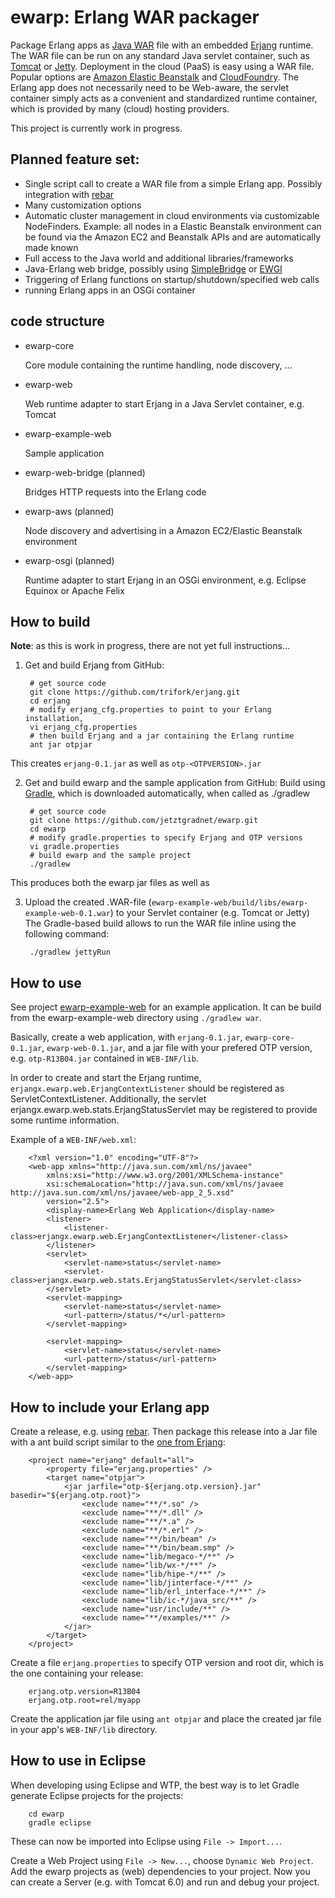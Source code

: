 # ewarp: Erlang WAR packager

Package Erlang apps as [Java WAR](http://en.wikipedia.org/wiki/WAR_%28Sun_file_format%29) file with an embedded [Erjang](http://erjang.org) runtime. The WAR file can be run on any standard Java servlet container, such as [Tomcat](http://tomcat.apache.org/) or [Jetty](http://jetty.codehaus.org/jetty/). Deployment in the cloud (PaaS) is easy using a WAR file. Popular options are [Amazon Elastic Beanstalk](http://aws.amazon.com/elasticbeanstalk/) and [CloudFoundry](http://www.cloudfoundry.com/). The Erlang app does not necessarily need to be Web-aware, the servlet container simply acts as a convenient and standardized runtime container, which is provided by many (cloud) hosting providers. 

This project is currently work in progress.

## Planned feature set:

 * Single script call to create a WAR file from a simple Erlang app. Possibly integration with [rebar](https://github.com/basho/rebar)
 * Many customization options
 * Automatic cluster management in cloud environments via customizable NodeFinders. Example: all nodes in a Elastic Beanstalk environment can be found via the Amazon EC2 and Beanstalk APIs and are automatically made known
 * Full access to the Java world and additional libraries/frameworks
 * Java-Erlang web bridge, possibly using [SimpleBridge](https://github.com/nitrogen/simple_bridge) or [EWGI](https://github.com/skarab/ewgi)
 * Triggering of Erlang functions on startup/shutdown/specified web calls
 * running Erlang apps in an OSGi container

## code structure

* ewarp-core

	Core module containing the runtime handling, node discovery, ...
* ewarp-web

	Web runtime adapter to start Erjang in a Java Servlet container, e.g. Tomcat
* ewarp-example-web

	Sample application
* ewarp-web-bridge (planned)

	Bridges HTTP requests into the Erlang code
* ewarp-aws (planned)

	Node discovery and advertising in a Amazon EC2/Elastic Beanstalk environment
* ewarp-osgi (planned)

	Runtime adapter to start Erjang in an OSGi environment, e.g. Eclipse Equinox or Apache Felix


## How to build

**Note**: as this is work in progress, there are not yet full instructions...

1. Get and build Erjang from GitHub:

		# get source code
		git clone https://github.com/trifork/erjang.git
		cd erjang
		# modify erjang_cfg.properties to point to your Erlang installation,
		vi erjang_cfg.properties
		# then build Erjang and a jar containing the Erlang runtime
		ant jar otpjar

This creates `erjang-0.1.jar` as well as `otp-<OTPVERSION>.jar`

2. Get and build ewarp and the sample application from GitHub:
Build using [Gradle](http://www.gradle.org/), which is downloaded automatically, when called as ./gradlew

		# get source code
		git clone https://github.com/jetztgradnet/ewarp.git
		cd ewarp
		# modify gradle.properties to specify Erjang and OTP versions
		vi gradle.properties
		# build ewarp and the sample project
		./gradlew

This produces both the ewarp jar files as well as 

3. Upload the created .WAR-file (`ewarp-example-web/build/libs/ewarp-example-web-0.1.war`) to your Servlet container (e.g. Tomcat or Jetty)
The Gradle-based build allows to run the WAR file inline using the following command:

		./gradlew jettyRun


## How to use

See project [ewarp-example-web](https://github.com/jetztgradnet/ewarp/tree/master/ewarp-example-web) for an example application. It can be build from the ewarp-example-web directory using `./gradlew war`.

Basically, create a web application, with `erjang-0.1.jar`, `ewarp-core-0.1.jar`, `ewarp-web-0.1.jar`, and a jar file with your prefered OTP version, e.g. `otp-R13B04.jar` contained in `WEB-INF/lib`.

In order to create and start the Erjang runtime, `erjangx.ewarp.web.ErjangContextListener` should be registered as ServletContextListener. Additionally, the servlet erjangx.ewarp.web.stats.ErjangStatusServlet may be registered to provide some runtime information.

Example of a `WEB-INF/web.xml`:

		<?xml version="1.0" encoding="UTF-8"?>
		<web-app xmlns="http://java.sun.com/xml/ns/javaee"
			xmlns:xsi="http://www.w3.org/2001/XMLSchema-instance"
			xsi:schemaLocation="http://java.sun.com/xml/ns/javaee http://java.sun.com/xml/ns/javaee/web-app_2_5.xsd"
			version="2.5">
			<display-name>Erlang Web Application</display-name>
			<listener>
				<listener-class>erjangx.ewarp.web.ErjangContextListener</listener-class>
			</listener>
			<servlet>
				<servlet-name>status</servlet-name>
				<servlet-class>erjangx.ewarp.web.stats.ErjangStatusServlet</servlet-class>
			</servlet>
			<servlet-mapping>
				<servlet-name>status</servlet-name>
				<url-pattern>/status/*</url-pattern>
			</servlet-mapping>
	
			<servlet-mapping>
				<servlet-name>status</servlet-name>
				<url-pattern>/status</url-pattern>
			</servlet-mapping>
		</web-app>

## How to include your Erlang app

Create a release, e.g. using [rebar](https://github.com/basho/rebar). Then package this release into a Jar file with a ant build script similar to the [one from Erjang](https://github.com/trifork/erjang/blob/master/build.xml):

		<project name="erjang" default="all">
			<property file="erjang.properties" />
			<target name="otpjar">
				<jar jarfile="otp-${erjang.otp.version}.jar" basedir="${erjang.otp.root}">
					<exclude name="**/*.so" />
					<exclude name="**/*.dll" />
					<exclude name="**/*.a" />
					<exclude name="**/*.erl" />
					<exclude name="**/bin/beam" />
					<exclude name="**/bin/beam.smp" />
					<exclude name="lib/megaco-*/**" />
					<exclude name="lib/wx-*/**" />
					<exclude name="lib/hipe-*/**" />
					<exclude name="lib/jinterface-*/**" />
					<exclude name="lib/erl_interface-*/**" />
					<exclude name="lib/ic-*/java_src/**" />
					<exclude name="usr/include/**" />
					<exclude name="**/examples/**" />
				</jar>
			</target>
		</project>

Create a file `erjang.properties` to specify OTP version and root dir, which is the one containing your release:

		erjang.otp.version=R13B04
		erjang.otp.root=rel/myapp

Create the application jar file using `ant otpjar` and place the created jar file in your app's `WEB-INF/lib` directory.

## How to use in Eclipse

When developing using Eclipse and WTP, the best way is to let Gradle generate Eclipse projects for the projects:

		cd ewarp
		gradle eclipse

These can now be imported into Eclipse using `File -> Import...`.

Create a Web Project using `File -> New...`, choose `Dynamic Web Project`. Add the ewarp projects as (web) dependencies to your project. Now you can create a Server (e.g. with Tomcat 6.0) and run and debug your project.

